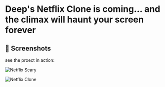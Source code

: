 # Deep's Netflix Clone is coming… and the climax will haunt your screen forever
## 📸 Screenshots

see the proect in action:


![Netflix Scary](https://github.com/DeepanshuTolani/netflix-clone/blob/main/netflix_scary.jpg?raw=true)


![Netflix Clone](netflix-scary.jpg)




